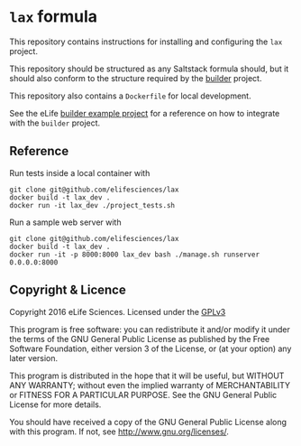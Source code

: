 # `lax` formula

This repository contains instructions for installing and configuring the `lax`
project.

This repository should be structured as any Saltstack formula should, but it 
should also conform to the structure required by the [builder](https://github.com/elifesciences/builder) 
project.

This repository also contains a `Dockerfile` for local development.

See the eLife [builder example project](https://github.com/elifesciences/builder-example-project)
for a reference on how to integrate with the `builder` project.

## Reference

Run tests inside a local container with

```
git clone git@github.com/elifesciences/lax
docker build -t lax_dev .
docker run -it lax_dev ./project_tests.sh
```

Run a sample web server with
```
git clone git@github.com/elifesciences/lax
docker build -t lax_dev .
docker run -it -p 8000:8000 lax_dev bash ./manage.sh runserver 0.0.0.0:8000
```

## Copyright & Licence

Copyright 2016 eLife Sciences. Licensed under the [GPLv3](LICENCE.txt)

This program is free software: you can redistribute it and/or modify
it under the terms of the GNU General Public License as published by
the Free Software Foundation, either version 3 of the License, or
(at your option) any later version.

This program is distributed in the hope that it will be useful,
but WITHOUT ANY WARRANTY; without even the implied warranty of
MERCHANTABILITY or FITNESS FOR A PARTICULAR PURPOSE.  See the
GNU General Public License for more details.

You should have received a copy of the GNU General Public License
along with this program.  If not, see <http://www.gnu.org/licenses/>.
